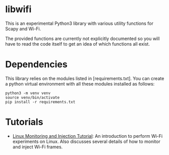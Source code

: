 # libwifi

This is an experimental Python3 library with various utility functions for Scapy and Wi-Fi.

The provided functions are currently not explicitly documented so you will have to read the code itself to get an idea of which functions all exist.


# Dependencies

This library relies on the modules listed in [requirements.txt]. You can create a python virtual environment with all these modules installed as follows:

	python3 -m venv venv
	source venv/bin/activate
	pip install -r requirements.txt


# Tutorials

- [Linux Monitoring and Injection Tutorial](docs/linux_tutorial.md): An introduction to perform Wi-Fi experiments on Linux. Also discusses several details of how to monitor and inject Wi-Fi frames.

